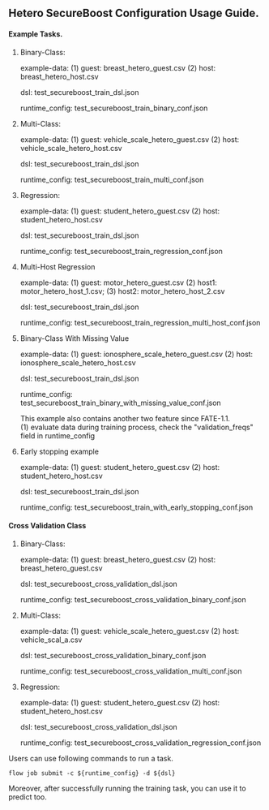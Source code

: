 ## Hetero SecureBoost Configuration Usage Guide.

#### Example Tasks.

1. Binary-Class:  

    example-data: (1) guest: breast_hetero_guest.csv  (2) host: breast_hetero_host.csv  
    
    dsl: test_secureboost_train_dsl.json  
    
    runtime_config: test_secureboost_train_binary_conf.json
     
2. Multi-Class:  

    example-data: (1) guest: vehicle_scale_hetero_guest.csv
                  (2) host: vehicle_scale_hetero_host.csv  
                  
    dsl: test_secureboost_train_dsl.json  
    
    runtime_config: test_secureboost_train_multi_conf.json
   
3. Regression:  

    example-data: (1) guest: student_hetero_guest.csv
                  (2) host: student_hetero_host.csv  
                  
    dsl: test_secureboost_train_dsl.json  
    
    runtime_config: test_secureboost_train_regression_conf.json
    
4. Multi-Host Regression  

    example-data: (1) guest: motor_hetero_guest.csv
                  (2) host1: motor_hetero_host_1.csv; 
                  (3) host2: motor_hetero_host_2.csv  
                  
    dsl: test_secureboost_train_dsl.json  
    
    runtime_config: test_secureboost_train_regression_multi_host_conf.json
    
5. Binary-Class With Missing Value  

    example-data: (1) guest: ionosphere_scale_hetero_guest.csv
                  (2) host: ionosphere_scale_hetero_host.csv  
                  
    dsl: test_secureboost_train_dsl.json  
    
    runtime_config: test_secureboost_train_binary_with_missing_value_conf.json  
    
    This example also contains another two feature since FATE-1.1.  
    (1) evaluate data during training process, check the "validation_freqs" field in runtime_config  
    
6. Early stopping example

    example-data: (1) guest: student_hetero_guest.csv
                  (2) host: student_hetero_host.csv  
                  
    dsl: test_secureboost_train_dsl.json  
    
    runtime_config: test_secureboost_train_with_early_stopping_conf.json
    

#### Cross Validation Class

1. Binary-Class:  

    example-data: (1) guest: breast_hetero_guest.csv
                  (2) host: breast_hetero_guest.csv  
                  
    dsl: test_secureboost_cross_validation_dsl.json  
    
    runtime_config: test_secureboost_cross_validation_binary_conf.json 
    
2. Multi-Class:  

    example-data: (1) guest: vehicle_scale_hetero_guest.csv
                  (2) host: vehicle_scal_a.csv  
                  
    dsl: test_secureboost_cross_validation_binary_conf.json 
     
    runtime_config: test_secureboost_cross_validation_multi_conf.json  
    
3. Regression:  

    example-data: (1) guest: student_hetero_guest.csv
                  (2) host: student_hetero_host.csv  
                  
    dsl: test_secureboost_cross_validation_dsl.json  
    
    runtime_config: test_secureboost_cross_validation_regression_conf.json
    
Users can use following commands to run a task.

    flow job submit -c ${runtime_config} -d ${dsl}

Moreover, after successfully running the training task, you can use it to predict too.
